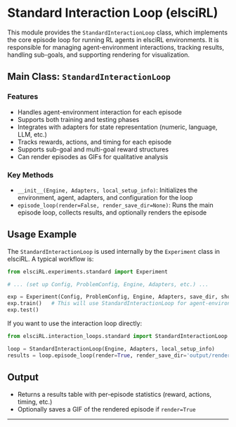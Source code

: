 <!-- filepath: /home/philip/Documents/elsciRL-Wiki/Documentation/Interaction_Loops/standard.md -->

# Standard Interaction Loop (elsciRL)

This module provides the `StandardInteractionLoop` class, which implements the core episode loop for running RL agents in elsciRL environments. It is responsible for managing agent-environment interactions, tracking results, handling sub-goals, and supporting rendering for visualization.

## Main Class: `StandardInteractionLoop`

### Features
- Handles agent-environment interaction for each episode
- Supports both training and testing phases
- Integrates with adapters for state representation (numeric, language, LLM, etc.)
- Tracks rewards, actions, and timing for each episode
- Supports sub-goal and multi-goal reward structures
- Can render episodes as GIFs for qualitative analysis

### Key Methods
- `__init__(Engine, Adapters, local_setup_info)`: Initializes the environment, agent, adapters, and configuration for the loop
- `episode_loop(render=False, render_save_dir=None)`: Runs the main episode loop, collects results, and optionally renders the episode

## Usage Example

The `StandardInteractionLoop` is used internally by the `Experiment` class in elsciRL. A typical workflow is:

```python
from elsciRL.experiments.standard import Experiment

# ... (set up Config, ProblemConfig, Engine, Adapters, etc.) ...

exp = Experiment(Config, ProblemConfig, Engine, Adapters, save_dir, show_figures, window_size)
exp.train()   # This will use StandardInteractionLoop for agent-environment interaction
exp.test()
```

If you want to use the interaction loop directly:

```python
from elsciRL.interaction_loops.standard import StandardInteractionLoop

loop = StandardInteractionLoop(Engine, Adapters, local_setup_info)
results = loop.episode_loop(render=True, render_save_dir='output/renders')
```

## Output
- Returns a results table with per-episode statistics (reward, actions, timing, etc.)
- Optionally saves a GIF of the rendered episode if `render=True`

---
